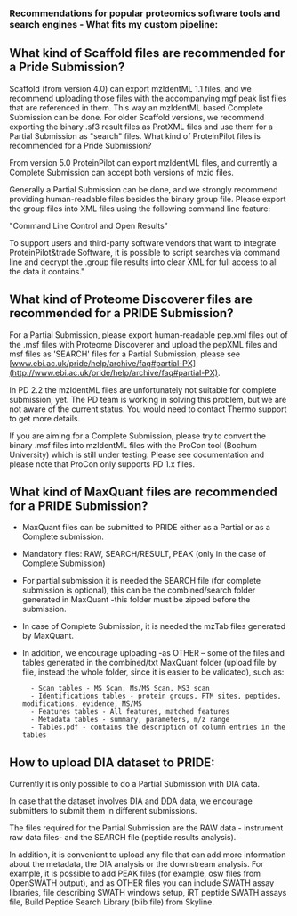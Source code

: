 ### Recommendations for popular proteomics software tools and search engines - What fits my custom pipeline:

## What kind of Scaffold files are recommended for a Pride Submission?

Scaffold (from version 4.0) can export mzIdentML 1.1 files, and we recommend uploading those files with the accompanying mgf peak list files that are referenced in them. This way an mzIdentML based Complete Submission can be done. 
For older Scaffold versions, we recommend exporting the binary .sf3 result files as ProtXML files and use them for a Partial Submission as "search" files. 
What kind of ProteinPilot files is recommended for a Pride Submission?

From version 5.0 ProteinPilot can export mzIdentML files, and currently a Complete Submission can accept both versions of mzid files. 

Generally a Partial Submission can be done, and we strongly recommend providing human-readable files besides the binary group file. Please export the group files into XML files using the following command line feature:

"Command Line Control and Open Results”

To support users and third-party software vendors that want to integrate ProteinPilot&trade Software, it is possible to script searches via command line and decrypt the .group file results into clear XML for full access to all the data it contains."

## What kind of Proteome Discoverer files are recommended for a PRIDE Submission?

For a Partial Submission, please export human-readable pep.xml files out of the .msf files with Proteome Discoverer and upload the pepXML files and msf files as 'SEARCH' files for a Partial Submission, please see [www.ebi.ac.uk/pride/help/archive/faq#partial-PX](http://www.ebi.ac.uk/pride/help/archive/faq#partial-PX).

In PD 2.2 the mzIdentML files are unfortunately not suitable for complete submission, yet. The PD team is working in solving this problem, but we are not aware of the current status. You would need to contact Thermo support to get more details.

If you are aiming for a Complete Submission, please try to convert the binary .msf files into mzIdentML files with the ProCon tool (Bochum University) which is still under testing. Please see documentation and please note that ProCon only supports PD 1.x files.

## What kind of MaxQuant files are recommended for a PRIDE Submission?

- MaxQuant files can be submitted to PRIDE either as a Partial or as a Complete submission.
- Mandatory files: RAW, SEARCH/RESULT, PEAK (only in the case of Complete Submission)
- For partial submission it is needed the SEARCH file (for complete submission is optional), this can be the combined/search folder generated in MaxQuant -this folder must be zipped before the submission. 
- In case of Complete Submission, it is needed the mzTab files generated by MaxQuant.
- In addition, we encourage uploading -as OTHER – some of the files and tables generated in the combined/txt MaxQuant folder (upload file by file, instead the whole folder, since it is easier to be validated), such as:
        
        - Scan tables - MS Scan, Ms/MS Scan, MS3 scan
        - Identifications tables - protein groups, PTM sites, peptides, modifications, evidence, MS/MS
        - Features tables - All features, matched features
        - Metadata tables - summary, parameters, m/z range
        - Tables.pdf - contains the description of column entries in the tables
 
## How to upload DIA dataset to PRIDE:
 
Currently it is only possible to do a Partial Submission with DIA data.

In case that the dataset involves DIA and DDA data, we encourage submitters to submit them in different submissions.

The files required for the Partial Submission are the RAW data - instrument raw data files- and the SEARCH file (peptide results analysis).

In addition, it is convenient to upload any file that can add more information about the metadata, the DIA analysis or the downstream analysis. For example, it is possible to add PEAK files (for example, osw files from OpenSWATH output), and as OTHER files you can include SWATH assay libraries, file describing SWATH windows setup, iRT peptide SWATH assays file, Build Peptide Search Library (blib file) from Skyline.
